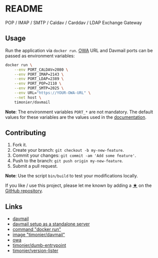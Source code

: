 # README

POP / IMAP / SMTP / Caldav / Carddav / LDAP Exchange Gateway

## Usage

Run the application via `docker run`. [OWA](https://en.wikipedia.org/wiki/Outlook_on_the_web) URL and Davmail ports can be passed as environment variables:

```sh
docker run \
    --env PORT_CALDAV=2080 \
    --env PORT_IMAP=2143 \
    --env PORT_LDAP=2389 \
    --env PORT_POP=2110 \
    --env PORT_SMTP=2025 \
    --env URL="https://YOUR-OWA-URL" \
    --net host \
    timonier/davmail
```

__Note__: The environment variables `PORT_*` are not mandatory. The default values for these variables are the values used in the [documentation](http://davmail.sourceforge.net/serversetup.html).

## Contributing

1. Fork it.
2. Create your branch: `git checkout -b my-new-feature`.
3. Commit your changes: `git commit -am 'Add some feature'`.
4. Push to the branch: `git push origin my-new-feature`.
5. Submit a pull request.

__Note__: Use the script `bin/build` to test your modifications locally.

If you like / use this project, please let me known by adding a [★](https://help.github.com/articles/about-stars/) on the [GitHub repository](https://github.com/timonier/davmail).

## Links

* [davmail](http://davmail.sourceforge.net/)
* [davmail setup as a standalone server](http://davmail.sourceforge.net/serversetup.html)
* [command "docker run"](https://docs.docker.com/reference/run/)
* [image "timonier/davmail"](https://hub.docker.com/r/timonier/davmail/)
* [owa](https://en.wikipedia.org/wiki/Outlook_on_the_web)
* [timonier/dumb-entrypoint](https://github.com/timonier/dumb-entrypoint)
* [timonier/version-lister](https://github.com/timonier/version-lister)
